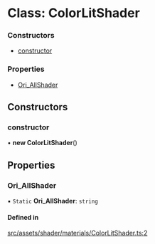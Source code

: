 # Class: ColorLitShader

### Constructors

- [constructor](ColorLitShader.md#constructor)

### Properties

- [Ori\_AllShader](ColorLitShader.md#ori_allshader)

## Constructors

### constructor

• **new ColorLitShader**()

## Properties

### Ori\_AllShader

▪ `Static` **Ori\_AllShader**: `string`

#### Defined in

[src/assets/shader/materials/ColorLitShader.ts:2](https://github.com/Orillusion/orillusion/blob/main/src/assets/shader/materials/ColorLitShader.ts#L2)
